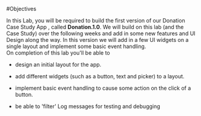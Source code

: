 #Objectives

In this Lab, you will be required to build the first version of our Donation Case Study App , called <b>Donation.1.0</b>. We will build on this lab (and the Case Study) over the following weeks and add in some new features and UI Design along the way. In this version we will add in a few UI widgets on a single layout and implement some basic event handling.<br>On completion of this lab you'll be able to 

- design an initial layout for the app.

- add different widgets (such as a button, text and picker) to a layout.

- implement basic event handling to cause some action on the click of a button.

- be able to 'filter' Log messages for testing and debugging
